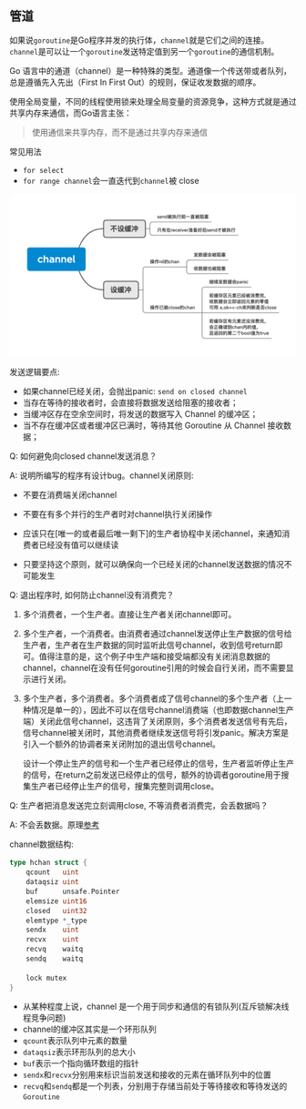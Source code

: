 ## 管道

如果说`goroutine`是Go程序并发的执行体，`channel`就是它们之间的连接。`channel`是可以让一个`goroutine`发送特定值到另一个`goroutine`的通信机制。

Go 语言中的通道（channel）是一种特殊的类型。通道像一个传送带或者队列，总是遵循先入先出（First In First Out）的规则，保证收发数据的顺序。

使用全局变量，不同的线程使用锁来处理全局变量的资源竞争，这种方式就是通过共享内存来通信，而Go语言主张：

> 使用通信来共享内存，而不是通过共享内存来通信

常见用法
*  `for select`
* `for range channel`会一直迭代到`channel`被 close

![channel用法总结](../src/golang/channel.png)

发送逻辑要点:

- 如果channel已经关闭，会抛出panic: `send on closed channel`
- 当存在等待的接收者时，会直接将数据发送给阻塞的接收者；
- 当缓冲区存在空余空间时，将发送的数据写入 Channel 的缓冲区；
- 当不存在缓冲区或者缓冲区已满时，等待其他 Goroutine 从 Channel 接收数据；

Q: 如何避免向closed channel发送消息？

A: 说明所编写的程序有设计bug。channel关闭原则:

* 不要在消费端关闭channel

* 不要在有多个并行的生产者时对channel执行关闭操作

* 应该只在[唯一的或者最后唯一剩下]的生产者协程中关闭channel，来通知消费者已经没有值可以继续读

* 只要坚持这个原则，就可以确保向一个已经关闭的channel发送数据的情况不可能发生

Q: 退出程序时, 如何防止channel没有消费完？
1. 多个消费者，一个生产者。直接让生产者关闭channel即可。

2. 多个生产者，一个消费者。由消费者通过channel发送停止生产数据的信号给生产者，生产者在生产数据的同时监听此信号channel，收到信号return即可。值得注意的是，这个例子中生产端和接受端都没有关闭消息数据的channel，channel在没有任何goroutine引用的时候会自行关闭，而不需要显示进行关闭。

3. 多个生产者，多个消费者。多个消费者成了信号channel的多个生产者（上一种情况是单一的），因此不可以在信号channel消费端（也即数据channel生产端）关闭此信号channel，这违背了关闭原则，多个消费者发送信号有先后，信号channel被关闭时，其他消费者继续发送信号将引发panic。解决方案是引入一个额外的协调者来关闭附加的退出信号channel。

   设计一个停止生产的信号和一个生产者已经停止的信号，生产者监听停止生产的信号，在return之前发送已经停止的信号，额外的协调者goroutine用于搜集生产者已经停止生产的信号，搜集完整则调用close。

Q: 生产者把消息发送完立刻调用close, 不等消费者消费完，会丢数据吗？

A: 不会丢数据。原理[参考](http://xiaorui.cc/archives/5007)

channel数据结构:

```go
type hchan struct {
	qcount   uint
	dataqsiz uint
	buf      unsafe.Pointer
	elemsize uint16
	closed   uint32
	elemtype *_type
	sendx    uint  
	recvx    uint
	recvq    waitq
	sendq    waitq

	lock mutex
}
```

* 从某种程度上说，channel 是一个用于同步和通信的有锁队列(互斥锁解决线程竞争问题)
* channel的缓冲区其实是一个环形队列
* `qcount`表示队列中元素的数量
* `dataqsiz`表示环形队列的总大小
* `buf`表示一个指向循环数组的指针
* `sendx`和`recvx`分别用来标识当前发送和接收的元素在循环队列中的位置
* `recvq`和`sendq`都是一个列表，分别用于存储当前处于等待接收和等待发送的`Goroutine`


